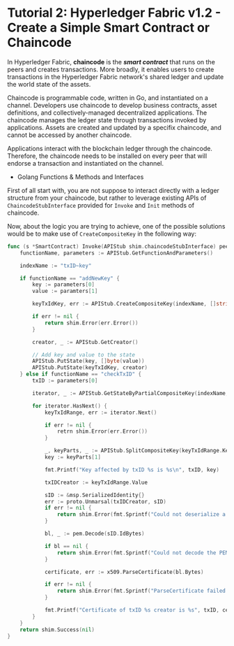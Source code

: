 # Tutorial 2: Hyperledger Fabric v1.2 - Create a Simple Smart Contract or Chaincode

In Hyperledger Fabric, **chaincode** is the ***smart contract*** that runs on the peers and creates transactions. More broadly, it enables users to create transactions in the Hyperledger Fabric network's shared ledger and update the world state of the assets.

Chaincode is programmable code, written in Go, and instantiated on a channel. Developers use chaincode to develop business contracts, asset definitions, and collectively-managed decentralized applications. The chaincode manages the ledger state through transactions invoked by applications. Assets are created and updated by a specifix chaincode, and cannot be accessed by another chaincode.

Applications interact with the blockchain ledger through the chaincode. Therefore, the chaincode needs to be installed on every peer that will endorse a transaction and instantiated on the channel.

- Golang Functions & Methods and Interfaces

First of all start with, you are not suppose to interact directly with a ledger structure from your chaincode, but rather to leverage existing APIs of `ChaincodeStubInterface` provided for `Invoke` and `Init` methods of chaincode.

Now, about the logic you are trying to achieve, one of the possible solutions would be to make use of `CreateCompositeKey` in the following way:
```go
func (s *SmartContract) Invoke(APIStub shim.chaincodeStubInterface) peer.Response {
    functionName, parameters := APIStub.GetFunctionAndParameters()

    indexName := "txID~key"

    if functionName == "addNewKey" {
        key := parameters[0]
        value := paramters[1]

        keyTxIdKey, err := APIStub.CreateCompositeKey(indexName, []string{APIStub.GetTxID(), key})

        if err != nil {
            return shim.Error(err.Error())
        }

        creator, _ := APIStub.GetCreator()

        // Add key and value to the state
        APIStub.PutState(key, []byte(value))
        APIStub.PutState(keyTxIdKey, creator)
    } else if functionName == "checkTxID" {
        txID := parameters[0]

        iterator, _ := APIStub.GetStateByPartialCompositeKey(indexName, []string{txID})

        for iterator.HasNext() {
            keyTxIdRange, err := iterator.Next()

            if err != nil {
                retrn shim.Error(err.Error())
            }

            _, keyParts, _ := APIStub.SplitCompositeKey(keyTxIdRange.Key)
            key := keyParts[1]

            fmt.Printf("Key affected by txID %s is %s\n", txID, key)

            txIDCreator := keyTxIdRange.Value

            sID := &msp.SerializedIdentity{}
            err := proto.Unmarsal(txIDCreator, sID)
            if err != nil {
                return shim.Error(fmt.Sprintf("Could not deserialize a SerializedIdentity, error %s", err))
            }

            bl, _ := pem.Decode(sID.IdBytes)

            if bl == nil {
                return shim.Error(fmt.Sprintf("Could not decode the PEM structure"))
            }

            certificate, err := x509.ParseCertificate(bl.Bytes)

            if err != nil {
                return shim.Error(fmt.Sprintf("ParseCertificate failed %s", err))
            }

            fmt.Printf("Certificate of txID %s creator is %s", txID, cert)
        }
    }
    return shim.Success(nil)
}
```

